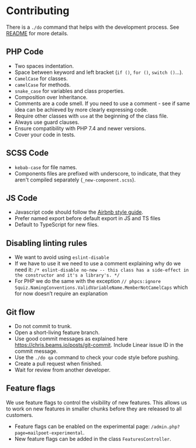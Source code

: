 # Contributing

There is a `./do` command that helps with the development process. See [README](README.md) for more details.

## PHP Code

- Two spaces indentation.
- Space between keyword and left bracket (`if ()`, `for ()`, `switch ()`...).
- `CamelCase` for classes.
- `camelCase` for methods.
- `snake_case` for variables and class properties.
- Composition over Inheritance.
- Comments are a code smell. If you need to use a comment - see if same idea can be achieved by more clearly expressing code.
- Require other classes with `use` at the beginning of the class file.
- Always use guard clauses.
- Ensure compatibility with PHP 7.4 and newer versions.
- Cover your code in tests.

## SCSS Code

- `kebab-case` for file names.
- Components files are prefixed with underscore, to indicate, that they aren't compiled separately (`_new-component.scss`).

## JS Code

- Javascript code should follow the [Airbnb style guide](https://github.com/airbnb/javascript).
- Prefer named export before default export in JS and TS files
- Default to TypeScript for new files.

## Disabling linting rules

- We want to avoid using `eslint-disable`
- If we have to use it we need to use a comment explaining why do we need it:
  `/* eslint-disable no-new -- this class has a side-effect in the constructor and it's a library's. */`
- For PHP we do the same with the exception `// phpcs:ignore Squiz.NamingConventions.ValidVariableName.MemberNotCamelCaps` which for now doesn’t require an explanation

## Git flow

- Do not commit to trunk.
- Open a short-living feature branch.
- Use good commit messages as explained here https://chris.beams.io/posts/git-commit. Include Linear issue ID in the commit message.
- Use the `./do qa` command to check your code style before pushing.
- Create a pull request when finished.
- Wait for review from another developer.

## Feature flags

We use feature flags to control the visibility of new features. This allows us to work on new features in smaller chunks before they are released to all customers.

- Feature flags can be enabled on the experimental page: `/admin.php?page=mailpoet-experimental`.
- New feature flags can be added in the class `FeaturesController`.
